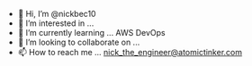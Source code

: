 - 👋 Hi, I’m @nickbec10
- 👀 I’m interested in ...
- 🌱 I’m currently learning ... AWS DevOps
- 💞️ I’m looking to collaborate on ... 
- 📫 How to reach me ... nick_the_engineer@atomictinker.com

<!---
nickbec10/nickbec10 is a ✨ special ✨ repository because its `README.md` (this file) appears on your GitHub profile.
You can click the Preview link to take a look at your changes.
--->
